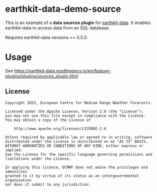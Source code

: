 # earthkit-data-demo-source

This is an example of a **data sources plugin** for [earthkit-data](https://earthkit-data.readthedocs.io/). It enables earthkit-data to access data from an SQL database. 

Requires earthkit-data versions >= 0.5.0.

<!-- 
# Installing

``` pip install earthkit-data-demo-source``` -->

# Usage

See https://earthkit-data.readthedocs.io/en/feature-plugins/plugins/sources_plugin.html  


## License

```
Copyright 2023, European Centre for Medium Range Weather Forecasts.

Licensed under the Apache License, Version 2.0 (the "License");
you may not use this file except in compliance with the License.
You may obtain a copy of the License at

    http://www.apache.org/licenses/LICENSE-2.0

Unless required by applicable law or agreed to in writing, software
distributed under the License is distributed on an "AS IS" BASIS,
WITHOUT WARRANTIES OR CONDITIONS OF ANY KIND, either express or implied.
See the License for the specific language governing permissions and
limitations under the License.

In applying this licence, ECMWF does not waive the privileges and immunities
granted to it by virtue of its status as an intergovernmental organisation
nor does it submit to any jurisdiction.
```